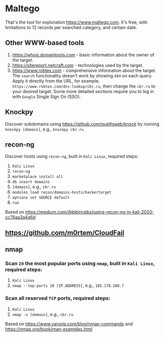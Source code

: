 # Maltego

That's the tool for exploration https://www.maltego.com.
It's free, with limitations to 12 records per searched category, and certain date.

## Other WWW-based tools

1. https://whois.domaintools.com - basic information about the owner of the target.
2. https://sitereport.netcraft.com - technologies used by the target.
3. https://www.robtex.com - comprehensive information about the target. The `search` functionality doesn't work by showing `404` on each query. Apply it directly from the URL, for example, `https://www.robtex.com/dns-lookup/cbr.ru`, then change the `cbr.ru` to your desired target. Some more detailed sections require you to log in with `Google` Single Sign On (SSO).

## Knockpy

Discover subdomains using https://github.com/guelfoweb/knock by running `knockpy [domain]`, e.g., `knockpy cbr.ru`

## recon-ng

Discover hosts using `recon-ng`, built in `Kali Linux`, required steps:

1. `Kali Linux`
2. `recon-ng`
3. `marketplace install all`
4. `db insert domains`
5. `[domain]`, e.g., `cbr.ru`
6. `modules load recon/domains-hosts/hackertarget`
7. `options set SOURCE default`
8. `run`

Based on https://medium.com/@bibinrajbs/using-recon-ng-in-kali-2020-cc76aa3a4a6d

## https://github.com/m0rtem/CloudFail

## nmap

### Scan `20` the most popular ports using `nmap`, built in `Kali Linux`, required steps:

1. `Kali Linux`
2. `nmap --top-ports 20 [IP_ADDRESS]`, e.g., `185.178.208.7`

### Scan all reserved `TCP` ports, required steps:

1. `Kali Linux`
2. `nmap -v [domain]`, e.g., `cbr.ru`

Based on <https://www.varonis.com/blog/nmap-commands> and <https://nmap.org/book/man-examples.html>
